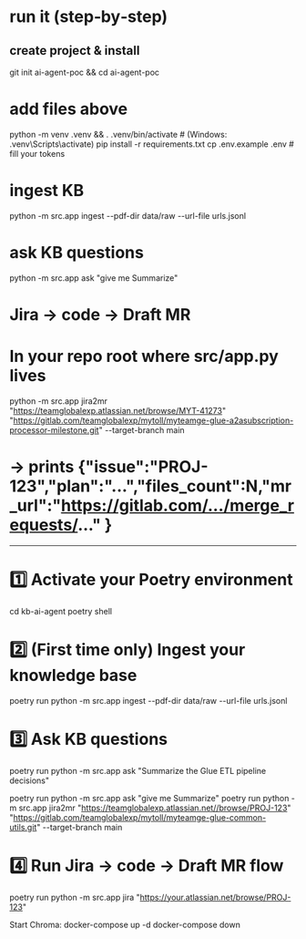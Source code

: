# run it (step‑by‑step)
## create project & install

git init ai-agent-poc && cd ai-agent-poc
# add files above
python -m venv .venv && . .venv/bin/activate   # (Windows: .venv\Scripts\activate)
pip install -r requirements.txt
cp .env.example .env   # fill your tokens

# ingest KB
python -m src.app ingest --pdf-dir data/raw --url-file urls.jsonl

# ask KB questions
python -m src.app ask "give me Summarize"

# Jira → code → Draft MR
# In your repo root where src/app.py lives
python -m src.app jira2mr "https://teamglobalexp.atlassian.net/browse/MYT-41273" "https://gitlab.com/teamglobalexp/mytoll/myteamge-glue-a2asubscription-processor-milestone.git" --target-branch main


# → prints {"issue":"PROJ-123","plan":"...","files_count":N,"mr_url":"https://gitlab.com/.../merge_requests/..." }

----------------------------------------------------
# 1️⃣ Activate your Poetry environment
cd kb-ai-agent
poetry shell

# 2️⃣ (First time only) Ingest your knowledge base
poetry run python -m src.app ingest --pdf-dir data/raw --url-file urls.jsonl

# 3️⃣ Ask KB questions
poetry run python -m src.app ask "Summarize the Glue ETL pipeline decisions"

poetry run python -m src.app ask "give me Summarize"
poetry run python -m src.app jira2mr "https://teamglobalexp.atlassian.net//browse/PROJ-123" "https://gitlab.com/teamglobalexp/mytoll/myteamge-glue-common-utils.git" --target-branch main


# 4️⃣ Run Jira → code → Draft MR flow
poetry run python -m src.app jira "https://your.atlassian.net/browse/PROJ-123"

Start Chroma:
docker-compose up -d
docker-compose down
